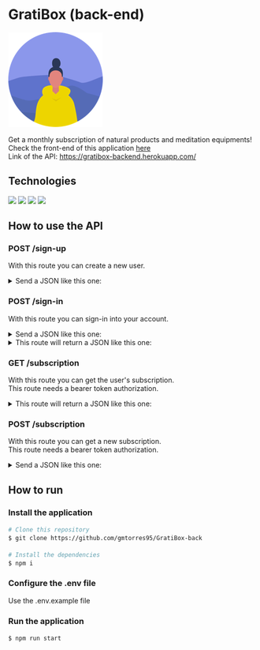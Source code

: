 # GratiBox (back-end)

<img src="https://github.com/gmtorres95/GratiBox-front/blob/main/public/logo192.png" />

Get a monthly subscription of natural products and meditation equipments!  
Check the front-end of this application [here](https://github.com/gmtorres95/GratiBox-bront)  
Link of the API: https://gratibox-backend.herokuapp.com/

## Technologies

<div styles="display: flex">
  <img src="https://img.shields.io/badge/Node.js-43853D?style=for-the-badge&logo=node.js&logoColor=white" />
  <img src="https://img.shields.io/badge/PostgreSQL-316192?style=for-the-badge&logo=postgresql&logoColor=white" />
  <img src="https://img.shields.io/badge/Express.js-404D59?style=flat-square&logo=express&logoColor=white" height="28px" />
  <img src="https://img.shields.io/badge/Heroku-430098?style=for-the-badge&logo=heroku&logoColor=white" />
</div>

## How to use the API

### POST /sign-up

With this route you can create a new user.  
<details>
  <summary>Send a JSON like this one:</summary>

  ```bash
  {
    "name": "myUsername",
    "email": "myemail@gmail.com",
    "password": "12345678"
  }
  ```
</details>

### POST /sign-in

With this route you can sign-in into your account.
<details>
  <summary>Send a JSON like this one:</summary>

  ```bash
  {
    "email": "myemail@gmail.com",
    "password": "12345678"
  }
  ```
</details>
<details>
  <summary>This route will return a JSON like this one:</summary>

  ```bash
  {
    "id": 1,
    "name": "myUsername",
    "token": "f7bccb16-cf91-4be8-94c1-b104273a0de7"
  }
  ```
</details>

### GET /subscription

With this route you can get the user's subscription.  
This route needs a bearer token authorization.  
<details>
  <summary>This route will return a JSON like this one:</summary>

  ```bash
  {
    "id": 1,
    "subscription_date": "2021-11-22T00:00:00.000Z",
    "plan": {
      "name": "Semanal",
      "delivery_day": "friday"
    },
    "delivery": {
      "name": "myUsername",
      "address": "Rua João Teodoro, 750, Brás",
      "zipcode": "01105000",
      "city": "São Paulo",
      "state": "SP"
    },
    "items": [
      "Chas",
      "Incensos"
    ]
  }
  ```
</details>

### POST /subscription

With this route you can get a new subscription.  
This route needs a bearer token authorization.  
<details>
  <summary>Send a JSON like this one:</summary>

  ```bash
  {
    "name": "myUsername",
    "dayId": 1,
    "items": [1, 2],
    "address": "Rua João Teodoro, 750, Brás",
    "zipcode": "01105000",
    "city": "São Paulo",
    "state": "SP",
  }
  ```
</details>

## How to run

### Install the application

```bash
# Clone this repository
$ git clone https://github.com/gmtorres95/GratiBox-back

# Install the dependencies
$ npm i
```

### Configure the .env file

Use the .env.example file

### Run the application

```bash
$ npm run start
```
